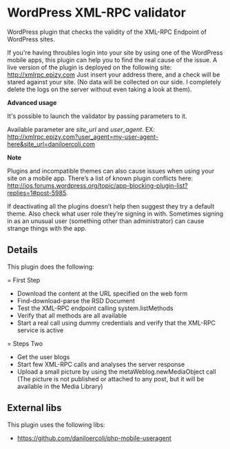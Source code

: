 # WordPress XML-RPC validator #

WordPress plugin that checks the validity of the XML-RPC Endpoint of WordPress sites.

If you're having throubles login into your site by using one of the WordPress mobile apps, this plugin can help you to find the real cause of the issue.  A live version of the plugin is deployed on the following site: http://xmlrpc.epizy.com
Just insert your address there, and a check will be stared against your site. (No data will be collected on our side. I completely delete the logs on the server without even taking a look at them).

**Advanced usage**

It's possible to launch the validator by passing parameters to it.

Available parameter are _site_url_ and _user_agent_.
EX: http://xmlrpc.epizy.com?user_agent=my-user-agent-here&site_url=daniloercoli.com

**Note**

Plugins and incompatible themes can also cause issues when using your site on a mobile app.
There’s a list of known plugin conflicts here: http://ios.forums.wordpress.org/topic/app-blocking-plugin-list?replies=1#post-5985.

If deactivating all the plugins doesn’t help then suggest they try a default theme. Also check what user role they’re signing in with.
Sometimes signing in as an unusual user (something other than administrator) can cause strange things with the app.


## Details ##

This plugin does the following:

= First Step
- Download the content at the URL specified on the web form
- Find-download-parse the RSD Document
- Test the XML-RPC endpoint calling system.listMethods
- Verify that all methods are all available
- Start a real call using dummy credentials and verify that the XML-RPC service is active

= Steps Two
- Get the user blogs
- Start few XML-RPC calls and analyses the server response
- Upload a small picture by using the metaWeblog.newMediaObject call (The picture is not published or attached to any post, but it will be available in the Media Library)

## External libs ##

This plugin uses the following libs:

- https://github.com/daniloercoli/php-mobile-useragent
